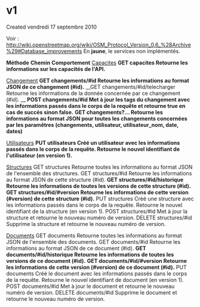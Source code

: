v1
==
Created vendredi 17 septembre 2010

Voir : <http://wiki.openstreetmap.org/wiki/OSM_Protocol_Version_0.6_%28Archive%29#Database_improvements>
En __jaune__, le services non implémentés.

**Méthode**	**Chemin**						**Comportement**
[Capacites](./v1/Capacites.md)
__GET		capacites					Retourne les informations sur les capacités de l'API.__

[Changement](./v1/Changements.md)
__GET		changements/#id				Retourne les informations au format JSON de ce changement (#id).__
__GET		changements/#id/telecharger	Retourne les informations de la donnée concernée par ce changement (#id). __
__POST	changements/#id				Met à jour les tags du changement avec les informations passés dans le corps de la requête et retourne true en cas de succés sinon false.__
__GET		changements?...				Retourne les informations au format JSON pour toutes les changements concernées par les paramêtres (changements, utilisateur, utilisateur_nom, date, dates)__

[Utilisateurs](./v1/Utilisateurs.md)
__PUT		utilisateurs					Créé un utilisateur avec les informations passés dans le corps de la requête. Retourne le nouvel identifiant de l'utilisateur (en version 1).__

[Structures](./v1/Structures.md)
GET		structures					Retourne toutes les informations au format JSON de l'ensemble des structures.
GET		structures/#id					Retourne les informations au format JSON de cette structure (#id).
__GET		structures/#id/historique		Retourne les informations de toutes les versions de cette structure (#id).__
__GET		structures/#id/#version			Retourne les informations de cette version (#version) de cette structure (#id).__
PUT		structures					Créé une structure avec les informations passés dans le corps de la requête. Retourne le nouvel identifiant de la structure (en version 1).
POST	structures/#id					Met à jour la structure et retourne le nouveau numéro de version.
DELETE	structures/#id					Supprime la structure et retourne le nouveau numéro de version.

[Documents](./v1/Documents.md)
GET		documents					Retourne toutes les informations au format JSON de l'ensemble des documents.
GET		documents/#id				Retourne les informations au format JSON de ce document (#id).
__GET		documents/#id/historique		Retourne les informations de toutes les versions de ce document (#id).__
__GET		documents/#id/#version		Retourne les informations de cette version (#version) de ce document (#id).__
PUT		documents					Créé le document avec les informations passés dans le corps de la requête. Retourne le nouvel identifiant de document (en version 1).
POST	documents/#id				Met à jour le document et retourne le nouveau numéro de version.
DELETE	documents/#id				Supprime le document et retourne le nouveau numéro de version.
